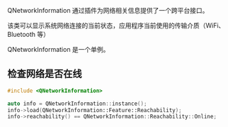 QNetworkInformation 通过插件为网络相关信息提供了一个跨平台接口。

该类可以显示系统网络连接的当前状态，应用程序当前使用的传输介质（WiFi、Bluetooth 等）

QNetworkInformation 是一个单例。
## 检查网络是否在线

```cpp
#include <QNetworkInformation>

auto info = QNetworkInformation::instance();
info->load(QNetworkInformation::Feature::Reachability);
info->reachability() == QNetworkInformation::Reachability::Online;
```